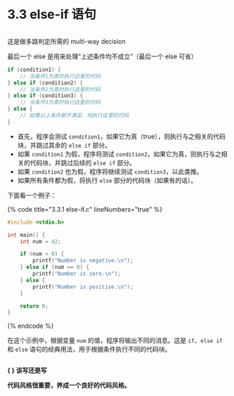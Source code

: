 # 3.3 else-if 语句

<figure><img src="https://labspc.com/wp-content/uploads/2024/01/1705731818-word-image-302-1.png" alt=""><figcaption></figcaption></figure>

这是做多路判定所需的 multi-way decision

最后一个 else 是用来处理“上述条件均不成立”（最后一个 else 可省）

```c
if (condition1) {
    // 当条件1为真时执行这里的代码
} else if (condition2) {
    // 当条件2为真时执行这里的代码
} else if (condition3) {
    // 当条件3为真时执行这里的代码
} else {
    // 如果以上条件都不满足，则执行这里的代码
}
```

* 首先，程序会测试 `condition1`，如果它为真（true），则执行与之相关的代码块，并跳过其余的 `else if` 部分。
* 如果 `condition1` 为假，程序将测试 `condition2`，如果它为真，则执行与之相关的代码块，并跳过后续的 `else if` 部分。
* 如果 `condition2` 也为假，程序将继续测试 `condition3`，以此类推。
* 如果所有条件都为假，将执行 `else` 部分的代码块（如果有的话）。

下面看一个例子：

{% code title="3.3.1 else-if.c" lineNumbers="true" %}
```c
#include <stdio.h>

int main() {
    int num = 42;

    if (num < 0) {
        printf("Number is negative.\n");
    } else if (num == 0) {
        printf("Number is zero.\n");
    } else {
        printf("Number is positive.\n");
    }

    return 0;
}
```
{% endcode %}

在这个示例中，根据变量 `num` 的值，程序将输出不同的消息。这是 `if`、`else if` 和 `else` 语句的经典用法，用于根据条件执行不同的代码块。

<figure><img src="https://labspc.com/wp-content/uploads/2024/01/1705731820-word-image-302-2.png" alt=""><figcaption></figcaption></figure>

**{ } 该写还是写**

**代码风格很重要，养成一个良好的代码风格。**
